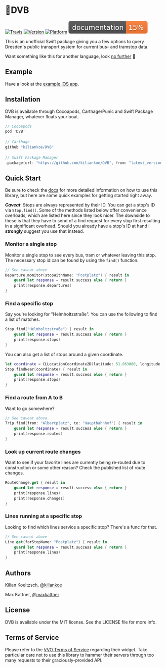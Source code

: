# 🚆DVB

[![Travis](https://img.shields.io/travis/kiliankoe/DVB.svg)](https://travis-ci.org/kiliankoe/DVB)
[![Version](https://img.shields.io/cocoapods/v/DVB.svg)](http://cocoapods.org/pods/DVB)
[![Platform](https://img.shields.io/cocoapods/p/DVB.svg)](http://cocoapods.org/pods/DVB)
[![Docs](./docs/badge.svg)](https://kiliankoe.github.io/DVB)

This is an unofficial Swift package giving you a few options to query Dresden's public transport system for current bus- and tramstop data.

Want something like this for another language, look [no further](https://github.com/kiliankoe/vvo#libraries) 🙂

## Example

Have a look at the [example iOS app](https://github.com/kiliankoe/DVBExample).

## Installation

DVB is available through Cocoapods, Carthage/Punic and Swift Package Manager, whatever floats your boat.

```swift
// Cocoapods
pod 'DVB'

// Carthage
github "kiliankoe/DVB"

// Swift Package Manager
.package(url: "https://github.com/kiliankoe/DVB", from: "latest_version")
```


## Quick Start

Be sure to check the [docs](http://cocoadocs.org/docsets/DVB) for more detailed information on how to use this library, but here are some quick examples for getting started right away.

***Caveat***: Stops are always represented by their ID. You can get a stop's ID via `Stop.find()`. Some of the methods listed below offer convenience overloads, which are listed here since they look nicer. The downside to these is that they have to send of a find request for every stop first resulting in a significant overhead. Should you already have a stop's ID at hand I **strongly** suggest you use that instead.

### Monitor a single stop

Monitor a single stop to see every bus, tram or whatever leaving this stop. The necessary stop id can be found by using the `find()` function.

```swift
// See caveat above
Departure.monitor(stopWithName: "Postplatz") { result in
    guard let response = result.success else { return }
    print(response.departures)
}
```

### Find a specific stop

Say you're looking for "Helmholtzstraße". You can use the following to find a list of matches.

```swift
Stop.find("Helmholtzstraße") { result in
    guard let response = result.success else { return }
    print(response.stops)
}
```

You can also get a list of stops around a given coordinate.

```swift
let coordinate = CLLocationCoordinate2D(latitude: 51.063080, longitude: 13.736835)
Stop.findNear(coordinate) { result in
    guard let response = result.success else { return }
    print(response.stops)
}
```

### Find a route from A to B

Want to go somewhere?

```swift
// See caveat above
Trip.find(from: "Albertplatz", to: "Hauptbahnhof") { result in
    guard let response = result.success else { return }
    print(response.routes)
}
```

### Look up current route changes

Want to see if your favorite lines are currently being re-routed due to construction or some other reason? Check the published list of route changes.

```swift
RouteChange.get { result in
    guard let response = result.success else { return }
    print(response.lines)
    print(response.changes)
}
```

### Lines running at a specific stop

Looking to find which lines service a specific stop? There's a func for that.

```swift
// See caveat above
Line.get(forStopName: "Postplatz") { result in
    guard let response = result.success else { return }
    print(response.lines)
}
```

## Authors

Kilian Koeltzsch, [@kiliankoe](https://github.com/kiliankoe)

Max Kattner, [@maxkattner](https://github.com/maxkattner)

## License

DVB is available under the MIT license. See the LICENSE file for more info.

## Terms of Service

Please refer to the [VVO Terms of Service](https://www.vvo-online.de/de/service/widgets/nutzungsbedingungen-1671.cshtml) regarding their widget. Take particular care not to use this library to hammer their servers through too many requests to their graciously-provided API.
